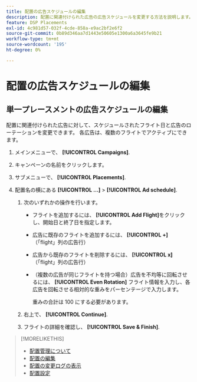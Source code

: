 ```yaml
---
title: 配置の広告スケジュールの編集
description: 配置に関連付けられた広告の広告スケジュールを変更する方法を説明します。
feature: DSP Placements
exl-id: 4c981d57-032f-4cde-858a-e9ac2bf2e6f2
source-git-commit: 0b89d346aa7d1443e50605e1300a6a3645fe9b21
workflow-type: tm+mt
source-wordcount: '195'
ht-degree: 0%

---
```


# 配置の広告スケジュールの編集

<!--

## Edit the Ad Schedules for One or More Placements

You can change the scheduled flight dates and ad rotation for the ads attached to multiple placements using a [!DNL Microsoft Excel] spreadsheet. Each ad can be active during multiple flights.

1. In the main menu, click **[!UICONTROL Campaigns]**.

1. Click the name of the campaign.

1. In the submenu, click **[!UICONTROL Placements]**.

1. Select the check box next to each placement whose ad data you want to download.

1. In the bulk actions toolbar, click **[!UICONTROL ...]** > **[!UICONTROL Download Custom Ad Schedule Sheet]**.

1. When the file is available, click **[!UICONTROL Download]** in the notification at the top of the browser page to download a worksheet file (in XLSX format) according to your browser's normal procedure..

   ![Download Ready notification](/help/dsp/assets/download-ready.png "Download Ready notification")

1. Open the downloaded file and edit the flight dates as needed.

1. Upload the edited ad schedule template:

   1. Select the check box next to each applicable placement.

   1. In the bulk actions toolbar, click **[!UICONTROL ...]** > **[!UICONTROL Upload Custom Ad Schedule Sheet]**, and specify the file to upload.

-->

## 単一プレースメントの広告スケジュールの編集

<!-- Some placements don't have this option. Clarify which placement types aren't eligible -- just simple ad serving placements (PG ones seem okay)? And anything else? -->

配置に関連付けられた広告に対して、スケジュールされたフライト日と広告のローテーションを変更できます。 各広告は、複数のフライトでアクティブにできます。

1. メインメニューで、 **[!UICONTROL Campaigns]**.

1. キャンペーンの名前をクリックします。

1. サブメニューで、 **[!UICONTROL Placements]**.

1. 配置名の横にある  **[!UICONTROL ...]** > **[!UICONTROL Ad schedule]**.

   1. 次のいずれかの操作を行います。

      * フライトを追加するには、 **[!UICONTROL Add Flight]**&#x200B;をクリックし、開始日と終了日を指定します。

      * 広告に既存のフライトを追加するには、 **[!UICONTROL +]** （「flight」列の広告行）

      * 広告から既存のフライトを削除するには、 **[!UICONTROL x]** （「flight」列の広告行）

      * （複数の広告が同じフライトを持つ場合）広告を不均等に回転させるには、 **[!UICONTROL Even Rotation]** フライト情報を入力し、各広告を回転させる相対的な重みをパーセンテージで入力します。

        重みの合計は 100 にする必要があります。

   1. 右上で、 **[!UICONTROL Continue]**.

   1. フライトの詳細を確認し、 **[!UICONTROL Save & Finish]**.

>[!MORELIKETHIS]
>
>* [配置管理について](placement-about.md)
>* [配置の編集](placement-edit.md)
>* [配置の変更ログの表示](placement-change-log.md)
>* [配置設定](placement-settings.md)
